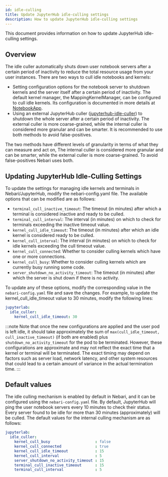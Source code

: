 ```yaml
---
id: idle-culling
title: Update JupyterHub idle-culling settings
description: How to update JupyterHub idle-culling settings
---
```


This document provides information on how to update JupyterHub idle-culling settings.

## Overview

The idle culler automatically shuts down user notebook servers after a certain period of inactivity to reduce the total resource usage from your user instances. There are two ways to cull idle notebooks and kernels:

- Setting configuration options for the notebook server to shutdown kernels and the server itself after a certain period of inactivity.
  The default kernel manager, the MappingKernelManager, can be configured to cull idle kernels. Its configuration is documented in more details at [NotebookApp](https://jupyter-notebook.readthedocs.io/en/stable/config.html#options).
- Using an external JupyterHub culler ([jupyterhub-idle-culler](https://github.com/jupyterhub/jupyterhub-idle-culler)) to shutdown the whole server after a certain period of inactivity.
  The external culler is more coarse-grained, while the internal culler is considered more granular and can be smarter. It is recommended to use both methods to avoid false-positives.

The two methods have different levels of granularity in terms of what they can measure and act on, The internal culler is considered more granular and can be smarter, while the external culler is more coarse-grained. To avoid false-positives Nebari uses both.

## Updating JupyterHub Idle-Culling Settings

To update the settings for managing idle kernels and terminals in Nebari/JupyterHub, modify the nebari-config.yaml file. The available options that can be modified are as follows:

- `terminal_cull_inactive_timeout`: The timeout (in minutes) after which a terminal is considered inactive and ready to be culled.
- `terminal_cull_interval`: The interval (in minutes) on which to check for terminals exceeding the inactive timeout value.
- `kernel_cull_idle_timeout`: The timeout (in minutes) after which an idle kernel is considered ready to be culled.
- `kernel_cull_interval`: The interval (in minutes) on which to check for idle kernels exceeding the cull timeout value.
- `kernel_cull_connected`: Whether to consider culling kernels which have one or more connections.
- `kernel_cull_busy`: Whether to consider culling kernels which are currently busy running some code.
- `server_shutdown_no_activity_timeout`: The timeout (in minutes) after which the server is shut down if there is no activity.

To update any of these options, modify the corresponding value in the `nebari-config.yaml` file and save the changes. For example, to update the kernel_cull_idle_timeout value to 30 minutes, modify the following lines:

```yaml
jupyterlab:
  idle_culler:
    kernel_cull_idle_timeout: 30
```

:::note
Note that once the new configurations are applied and the user pod is left idle, it should take approximately the sum of `max(cull_idle_timeout, cull_inactive_timeout)` (if both are enabled) plus `shutdown_no_activity_timeout` for the pod to be terminated. However, these configurations are approximate and may not reflect the exact time that a kernel or terminal will be terminated. The exact timing may depend on factors such as server load, network latency, and other system resources that could lead to a certain amount of variance in the actual termination time.
:::

## Default values

The idle culling mechanism is enabled by default in Nebari, and it can be configured using the `nebari-config.yaml` file. By default, JupyterHub will ping the user notebook servers every 10 minutes to check their status. Every server found to be idle for more than 30 minutes (approximately) will be culled. The default values for the internal culling mechanism are as follows:

```yaml
jupyterlab:
  idle_culler:
    kernel_cull_busy                    : false
    kernel_cull_connected               : true
    kernel_cull_idle_timeout            : 15
    kernel_cull_interval                : 5
    server_shutdown_no_activity_timeout : 15
    terminal_cull_inactive_timeout      : 15
    terminal_cull_interval              : 5
```
